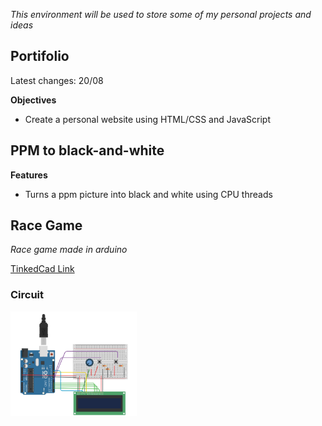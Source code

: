 *This environment will be used to store some of my personal projects and ideas*
## Portifolio
Latest changes: 20/08

**Objectives**
 - Create a personal website using HTML/CSS and JavaScript

## PPM to black-and-white
**Features**
 - Turns a ppm picture into black and white using CPU threads

## Race Game
*Race game made in arduino*

[TinkedCad Link](https://www.tinkercad.com/things/7DM5e6hCLtY)

### Circuit
<img width="40%" src="https://github.com/BiancaCarneiro/Personal-Projects/blob/master/Race%20Game/Circuit.png?raw=true" alt="circuit">
